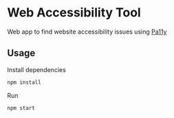 # Web Accessibility Tool

Web app to find website accessibility issues using [Pa11y](https://github.com/pa11y/pa11y)

## Usage

Install dependencies

```bash
npm install
```

Run

```bash
npm start
```
